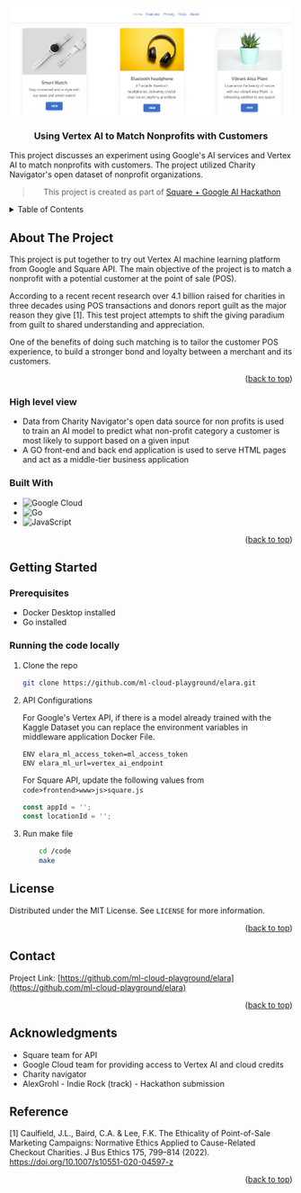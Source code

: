 
<!-- PROJECT LOGO -->
<br />
<div align="center">
  <a href="https://github.com/ml-cloud-playground/elara">
    <img src="fe.png" alt="">
  </a>

  <h3 align="center">Using Vertex AI to Match Nonprofits with Customers</h3>

  <p align="left">
    This project discusses an experiment using Google's AI services and Vertex AI to match nonprofits with customers. The project utilized Charity Navigator's open dataset of nonprofit organizations. 
  </p>

  > This project is created as part of [Square + Google AI Hackathon](https://square-google-ai.devpost.com/)

</div>



<!-- TABLE OF CONTENTS -->
<details>
  <summary>Table of Contents</summary>
  <ol>
    <li>
      <a href="#about-the-project">About The Project</a>
      <ul>
        <li><a href="#built-with">Built With</a></li>
      </ul>
    </li>
    <li>
      <a href="#getting-started">Getting Started</a>
      <ul>
        <li><a href="#prerequisites">Prerequisites</a></li>
      </ul>
    </li>
    <li><a href="#license">License</a></li>
    <li><a href="#contact">Contact</a></li>
    <li><a href="#acknowledgments">Acknowledgments</a></li>
  </ol>
</details>



<!-- ABOUT THE PROJECT -->
## About The Project

This project is put together to try out Vertex AI machine learning platform from Google and Square API. The main objective of the project is to match a nonprofit with a potential customer at the point of sale (POS). 

According to a recent recent research over 4.1 billion raised for charities in three decades using POS transactions and donors report guilt as the major reason they give [1]. This test project attempts to shift the giving paradium from guilt to shared understanding and appreciation.

One of the benefits of doing such matching is to tailor the customer POS experience, to build a stronger bond and loyalty between a merchant and its customers.

<p align="right">(<a href="#readme-top">back to top</a>)</p>

### High level view
- Data from Charity Navigator's open data source for non profits is used to train an AI model to predict what non-profit category a customer is most likely to support based on a given input
- A GO front-end and back end application is used to serve HTML pages and act as a middle-tier business application


### Built With

* ![Google Cloud](https://img.shields.io/badge/GoogleCloud-%234285F4.svg?style=for-the-badge&logo=google-cloud&logoColor=white)
* ![Go](https://img.shields.io/badge/go-%2300ADD8.svg?style=for-the-badge&logo=go&logoColor=white)
* ![JavaScript](https://img.shields.io/badge/javascript-%23323330.svg?style=for-the-badge&logo=javascript&logoColor=%23F7DF1E)
<p align="right">(<a href="#readme-top">back to top</a>)</p>



<!-- GETTING STARTED -->
## Getting Started

### Prerequisites

- Docker Desktop installed
- Go installed

### Running the code locally

1. Clone the repo
   ```sh
   git clone https://github.com/ml-cloud-playground/elara.git
   ```
2. API Configurations

    For Google's Vertex API, if there is a model already trained with the Kaggle Dataset you can replace the environment variables in middleware application Docker File.

    ```
    ENV elara_ml_access_token=ml_access_token
    ENV elara_ml_url=vertex_ai_endpoint
    ```

    For Square API, update the following values from `code>frontend>www>js>square.js`

    ```js
    const appId = '';
    const locationId = '';
    ```
    
1. Run make file

    ```sh
        cd /code
        make
    ```

<!-- LICENSE -->
## License

Distributed under the MIT License. See `LICENSE` for more information.

<p align="right">(<a href="#readme-top">back to top</a>)</p>



<!-- CONTACT -->
## Contact

Project Link: [https://github.com/ml-cloud-playground/elara](https://github.com/ml-cloud-playground/elara)

<p align="right">(<a href="#readme-top">back to top</a>)</p>



<!-- ACKNOWLEDGMENTS -->
## Acknowledgments

* Square team for API
* Google Cloud team for providing access to Vertex AI and cloud credits
* Charity navigator
* AlexGrohl - Indie Rock (track) - Hackathon submission

## Reference
[1] Caulfield, J.L., Baird, C.A. & Lee, F.K. The Ethicality of Point-of-Sale Marketing Campaigns: Normative Ethics Applied to Cause-Related Checkout Charities. J Bus Ethics 175, 799–814 (2022). https://doi.org/10.1007/s10551-020-04597-z

<p align="right">(<a href="#readme-top">back to top</a>)</p>